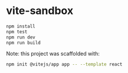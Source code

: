 # vite-sandbox

```bash
npm install
npm test
npm run dev
npm run build
```

Note: this project was scaffolded with:

```bash
npm init @vitejs/app app -- --template react
```
